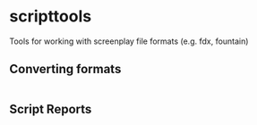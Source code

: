 # scripttools

Tools for working with screenplay file formats (e.g. fdx, fountain)

## Converting formats

```shell
```

## Script Reports

```shell
```

